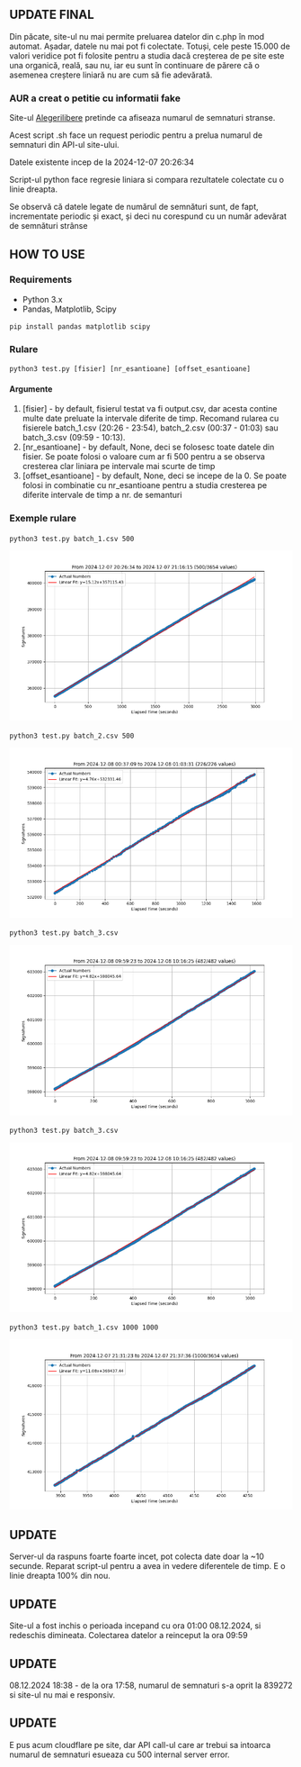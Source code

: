 ## UPDATE FINAL

Din păcate, site-ul nu mai permite preluarea datelor din c.php în mod automat. Așadar, datele nu mai pot fi colectate. Totuși, cele peste 15.000 de valori veridice pot fi folosite pentru a studia dacă creșterea de pe site este una organică, reală, sau nu, iar eu sunt în continuare de părere că o asemenea creștere liniară nu are cum să fie adevărată.

### AUR a creat o petitie cu informatii fake

Site-ul [Alegerilibere](https://alegerilibere.ro/index.html) pretinde ca afiseaza numarul de semnaturi stranse.

Acest script .sh face un request periodic pentru a prelua numarul de semnaturi din API-ul site-ului.

Datele existente incep de la 2024-12-07 20:26:34

Script-ul python face regresie liniara si compara rezultatele colectate cu o linie dreapta.

Se observă că datele legate de numărul de semnături sunt, de fapt, incrementate periodic și exact, și deci nu corespund cu un număr adevărat de semnături strânse

## HOW TO USE

### Requirements

- Python 3.x
- Pandas, Matplotlib, Scipy

```
pip install pandas matplotlib scipy
```

### Rulare

```
python3 test.py [fisier] [nr_esantioane] [offset_esantioane]
```

#### Argumente

1. [fisier] - by default, fisierul testat va fi output.csv, dar acesta contine multe date preluate la intervale diferite de timp. Recomand rularea cu fisierele batch_1.csv (20:26 - 23:54), batch_2.csv (00:37 - 01:03) sau batch_3.csv (09:59 - 10:13).
2. [nr_esantioane] - by default, None, deci se folosesc toate datele din fisier. Se poate folosi o valoare cum ar fi 500 pentru a se observa cresterea clar liniara pe intervale mai scurte de timp
3. [offset_esantioane] - by default, None, deci se incepe de la 0. Se poate folosi in combinatie cu nr_esantioane pentru a studia cresterea pe diferite intervale de timp a nr. de semanturi

### Exemple rulare

`python3 test.py batch_1.csv 500`

![500 de esantioane din primul batch](imagini/fig1.png)

`python3 test.py batch_2.csv 500`

![500 de esantioane din al doilea batch](imagini/fig2.png)

`python3 test.py batch_3.csv`

![Esantioanele din al treilea batch](imagini/fig3.png)

`python3 test.py batch_3.csv`

![Esantioanele din al treilea batch](imagini/fig3.png)

`python3 test.py batch_1.csv 1000 1000`

![1000 de Esantioane, offset cu 1000, din primul batch](imagini/fig4.png)

## UPDATE

Server-ul da raspuns foarte foarte incet, pot colecta date doar la ~10 secunde. Reparat script-ul pentru a avea in vedere diferentele de timp. E o linie dreapta 100% din nou.

## UPDATE

Site-ul a fost inchis o perioada incepand cu ora 01:00 08.12.2024, si redeschis dimineata. Colectarea datelor a reinceput la ora 09:59

## UPDATE

08.12.2024 18:38 - de la ora 17:58, numarul de semnaturi s-a oprit la 839272 si site-ul nu mai e responsiv.

## UPDATE

E pus acum cloudflare pe site, dar API call-ul care ar trebui sa intoarca numarul de semnaturi esueaza cu 500 internal server error.
